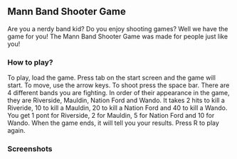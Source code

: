 ## Mann Band Shooter Game

Are you a nerdy band kid? Do you enjoy shooting games? Well we have the game for you! The Mann Band Shooter Game was made for people just like you!

### How to play?

To play, load the game. Press tab on the start screen and the game will start. To move, use the arrow keys. To shoot press the space bar. There are 4 different bands you are fighting. In order of their appearance in the game, they are Riverside, Mauldin, Nation Ford and Wando. It takes 2 hits to kill a Riveride, 10 to kill a Mauldin, 20 to kill a Nation Ford and 40 to kill a Wando. You get 1 pont for Riverside, 2 for Mauldin, 5 for Nation Ford and 10 for Wando. When the game ends, it will tell you your results. Press R to play again.

### Screenshots
[logo]: https://raw.githubusercontent.com/Wesley-F/mann_band_shooter_game/master/screenshots/screenshot1.JPG "Logo Title Text 2"
[logo]: https://raw.githubusercontent.com/Wesley-F/mann_band_shooter_game/master/screenshots/screenshot2.JPG "Logo Title Text 2"

